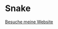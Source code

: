 # Snake
[Besuche meine Website](https://file:///home/dci-student/Schreibtisch/Snake/snake/snake.html.com)
